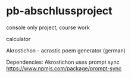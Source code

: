 # pb-abschlussproject
console only project, course work  

calculator   

Akrostichon - acrostic poem generator (german)  

Dependencies: Akrostichon uses prompt sync https://www.npmjs.com/package/prompt-sync
